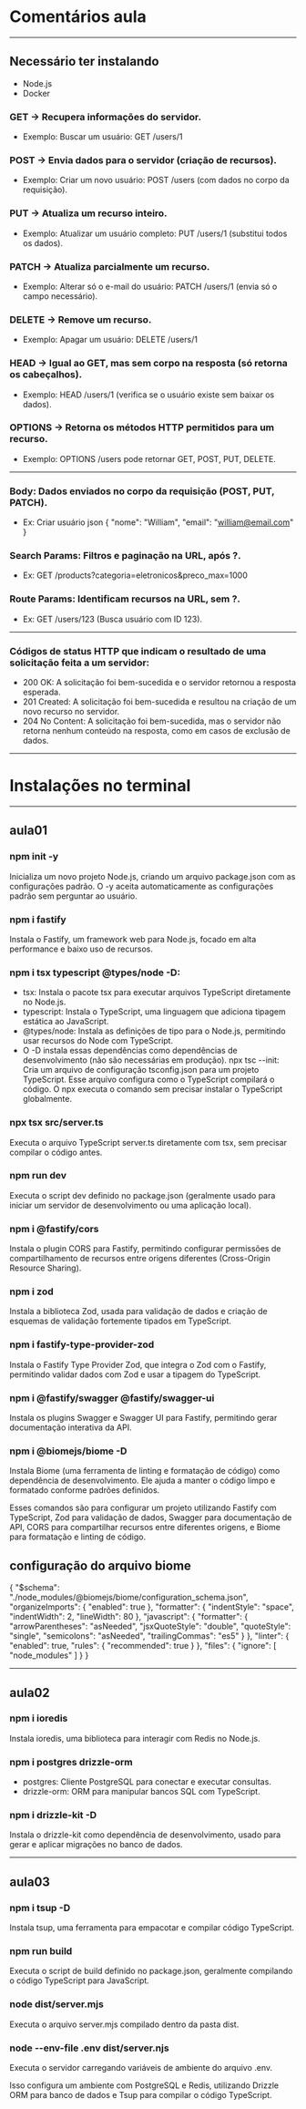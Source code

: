 # Comentários aula

---

## Necessário ter instalando
- Node.js
- Docker

### GET → Recupera informações do servidor.
- Exemplo: Buscar um usuário: GET /users/1

### POST → Envia dados para o servidor (criação de recursos).
- Exemplo: Criar um novo usuário: POST /users (com dados no corpo da requisição).

### PUT → Atualiza um recurso inteiro.
- Exemplo: Atualizar um usuário completo: PUT /users/1 (substitui todos os dados).

### PATCH → Atualiza parcialmente um recurso.
- Exemplo: Alterar só o e-mail do usuário: PATCH /users/1 (envia só o campo necessário).

### DELETE → Remove um recurso.
- Exemplo: Apagar um usuário: DELETE /users/1

### HEAD → Igual ao GET, mas sem corpo na resposta (só retorna os cabeçalhos).
- Exemplo: HEAD /users/1 (verifica se o usuário existe sem baixar os dados).

### OPTIONS → Retorna os métodos HTTP permitidos para um recurso.
- Exemplo: OPTIONS /users pode retornar GET, POST, PUT, DELETE.

---

### Body: Dados enviados no corpo da requisição (POST, PUT, PATCH).
- Ex: Criar usuário
json
{ "nome": "William", "email": "william@email.com" }

### Search Params: Filtros e paginação na URL, após ?.
- Ex: GET /products?categoria=eletronicos&preco_max=1000

### Route Params: Identificam recursos na URL, sem ?.
- Ex: GET /users/123 (Busca usuário com ID 123).

---

### Códigos de status HTTP que indicam o resultado de uma solicitação feita a um servidor:
- 200 OK: A solicitação foi bem-sucedida e o servidor retornou a resposta esperada.
- 201 Created: A solicitação foi bem-sucedida e resultou na criação de um novo recurso no servidor.
- 204 No Content: A solicitação foi bem-sucedida, mas o servidor não retorna nenhum conteúdo na resposta, como em casos de exclusão de dados.

---

# Instalações no terminal

--- 

## aula01

### npm init -y
Inicializa um novo projeto Node.js, criando um arquivo package.json com as configurações padrão. O -y aceita automaticamente as configurações padrão sem perguntar ao usuário.

### npm i fastify
Instala o Fastify, um framework web para Node.js, focado em alta performance e baixo uso de recursos.

### npm i tsx typescript @types/node -D:
- tsx: Instala o pacote tsx para executar arquivos TypeScript diretamente no Node.js.
- typescript: Instala o TypeScript, uma linguagem que adiciona tipagem estática ao JavaScript.
- @types/node: Instala as definições de tipo para o Node.js, permitindo usar recursos do Node com TypeScript.
- O -D instala essas dependências como dependências de desenvolvimento (não são necessárias em produção).
npx tsc --init: Cria um arquivo de configuração tsconfig.json para um projeto TypeScript. Esse arquivo configura como o TypeScript compilará o código. O npx executa o comando sem precisar instalar o TypeScript globalmente.

### npx tsx src/server.ts
Executa o arquivo TypeScript server.ts diretamente com tsx, sem precisar compilar o código antes.

### npm run dev
Executa o script dev definido no package.json (geralmente usado para iniciar um servidor de desenvolvimento ou uma aplicação local).

### npm i @fastify/cors
Instala o plugin CORS para Fastify, permitindo configurar permissões de compartilhamento de recursos entre origens diferentes (Cross-Origin Resource Sharing).

### npm i zod
Instala a biblioteca Zod, usada para validação de dados e criação de esquemas de validação fortemente tipados em TypeScript.

### npm i fastify-type-provider-zod
Instala o Fastify Type Provider Zod, que integra o Zod com o Fastify, permitindo validar dados com Zod e usar a tipagem do TypeScript.

### npm i @fastify/swagger @fastify/swagger-ui
Instala os plugins Swagger e Swagger UI para Fastify, permitindo gerar documentação interativa da API.

### npm i @biomejs/biome -D
Instala Biome (uma ferramenta de linting e formatação de código) como dependência de desenvolvimento. Ele ajuda a manter o código limpo e formatado conforme padrões definidos.

Esses comandos são para configurar um projeto utilizando Fastify com TypeScript, Zod para validação de dados, Swagger para documentação de API, CORS para compartilhar recursos entre diferentes origens, e Biome para formatação e linting de código.

## configuração do arquivo biome
{
  "$schema": "./node_modules/@biomejs/biome/configuration_schema.json",
  "organizeImports": {
    "enabled": true
  },
  "formatter": {
    "indentStyle": "space",
    "indentWidth": 2,
    "lineWidth": 80
  },
  "javascript": {
    "formatter": {
      "arrowParentheses": "asNeeded",
      "jsxQuoteStyle": "double",
      "quoteStyle": "single",
      "semicolons": "asNeeded",
      "trailingCommas": "es5"
    }
  },
  "linter": {
    "enabled": true,
    "rules": {
      "recommended": true
    }
  },
  "files": {
    "ignore": [
      "node_modules"
    ]
  }
}

---

## aula02

### npm i ioredis
Instala ioredis, uma biblioteca para interagir com Redis no Node.js.

### npm i postgres drizzle-orm
- postgres: Cliente PostgreSQL para conectar e executar consultas.
- drizzle-orm: ORM para manipular bancos SQL com TypeScript.

### npm i drizzle-kit -D
Instala o drizzle-kit como dependência de desenvolvimento, usado para gerar e aplicar migrações no banco de dados.

---

## aula03

### npm i tsup -D
Instala tsup, uma ferramenta para empacotar e compilar código TypeScript.

### npm run build
Executa o script de build definido no package.json, geralmente compilando o código TypeScript para JavaScript.

### node dist/server.mjs
Executa o arquivo server.mjs compilado dentro da pasta dist.

### node --env-file .env dist/server.njs
Executa o servidor carregando variáveis de ambiente do arquivo .env.

Isso configura um ambiente com PostgreSQL e Redis, utilizando Drizzle ORM para banco de dados e Tsup para compilar o código TypeScript.
